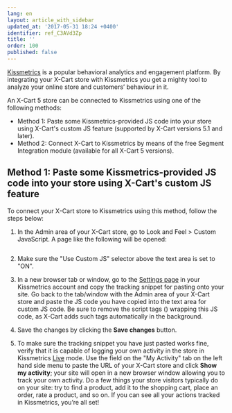 ```yaml
---
lang: en
layout: article_with_sidebar
updated_at: '2017-05-31 18:24 +0400'
identifier: ref_C3AVd3Zp
title: ''
order: 100
published: false
---
```

[Kissmetrics](https://www.kissmetrics.com/) is a popular behavioral analytics and engagement platform. By integrating your X-Cart store with Kissmetrics you get a mighty tool to analyze your online store and customers’ behaviour in it.

An X-Cart 5 store can be connected to Kissmetrics using one of the following methods:
   
   * Method 1: Paste some Kissmetrics-provided JS code into your store using X-Cart's custom JS feature (supported by X-Cart versions 5.1 and later). 
   * Method 2: Connect X-Cart to Kissmetrics by means of the free Segment Integration module (available for all X-Cart 5 versions).

## Method 1: Paste some Kissmetrics-provided JS code into your store using X-Cart's custom JS feature

To connect your X-Cart store to Kissmetrics using this method, follow the steps below:

   1.  In the Admin area of your X-Cart store, go to Look and Feel > Custom JavaScript. A page like the following will be opened:
   <img>
    
   2.  Make sure the "Use Custom JS" selector above the text area is set to "ON". 
    
   3. In a new browser tab or window, go to the [Settings page](https://app.kissmetrics.com/settings) in your Kissmetrics account and copy the tracking snippet for pasting onto your site. Go back to the tab/window with the Admin area of your X-Cart store and paste the JS code you have copied into the text area for custom JS code. Be sure to remove the script tags (<script type="text/javascript"> and </script>) wrapping this JS code, as X-Cart adds such tags automatically in the background. 
    
   4. Save the changes by clicking the **Save changes** button.
   
   5. To make sure the tracking snippet you have just pasted works fine, verify that it is capable of logging your own activity in the store in Kissmetrics [Live](https://app.kissmetrics.com/live) mode. Use the field on the "My Activity" tab on the left hand side menu to paste the URL of your X-Cart store and click **Show my activity**; your site will open in a new browser window allowing you to track your own activity. Do a few things your store visitors typically do on your site: try to find a product, add it to the shopping cart, place an order, rate a product, and so on. If you can see all your actions tracked in Kissmetrics, you’re all set! 

   

   


